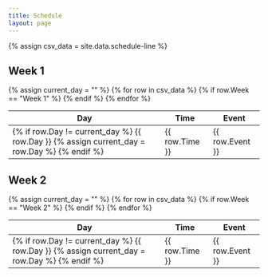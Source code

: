 ```yaml
---
title: Schedule
layout: page
---
```


{% assign csv_data = site.data.schedule-line %} 

<h2>Week 1</h2>
<table>
  <thead>
    <tr>
      <th>Day</th>
      <th>Time</th>
      <th>Event</th>
    </tr>
  </thead>
  <tbody>
    {% assign current_day = "" %}
    {% for row in csv_data %}
      {% if row.Week == "Week 1" %}
        <tr {% if row.Event == "Coffee Break" %}style="background-color: #f0f8ff;"{% endif %}>
          <td>
            {% if row.Day != current_day %}
              {{ row.Day }}
              {% assign current_day = row.Day %}
            {% endif %}
          </td>
          <td>{{ row.Time }}</td>
          <td>{{ row.Event }}</td>
        </tr>
      {% endif %}
    {% endfor %}
  </tbody>
</table>

<h2>Week 2</h2>
<table>
  <thead>
    <tr>
      <th>Day</th>
      <th>Time</th>
      <th>Event</th>
    </tr>
  </thead>
  <tbody>
    {% assign current_day = "" %}
    {% for row in csv_data %}
      {% if row.Week == "Week 2" %}
        <tr {% if row.Event == "Coffee Break" %}style="background-color: #f0f8ff;"{% endif %}>
          <td>
            {% if row.Day != current_day %}
              {{ row.Day }}
              {% assign current_day = row.Day %}
            {% endif %}
          </td>
          <td>{{ row.Time }}</td>
          <td>{{ row.Event }}</td>
        </tr>
      {% endif %}
    {% endfor %}
  </tbody>
</table>
